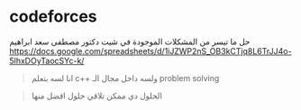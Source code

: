 # codeforces
حل ما تيسر من المشكلات الموجودة في شيت دكتور مصطفى سعد ابراهيم
https://docs.google.com/spreadsheets/d/1iJZWP2nS_OB3kCTjq8L6TrJJ4o-5lhxDOyTaocSYc-k/

> انا لسه بتعلم c++ ولسه داخل مجال الـ problem solving

> الحلول دي ممكن تلاقي حلول افضل منها

